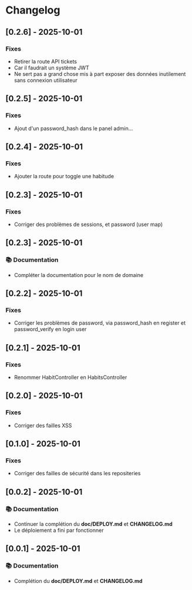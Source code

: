 # Changelog

## [0.2.6] - 2025-10-01

### Fixes

- Retirer la route API tickets
- Car il faudrait un système JWT
- Ne sert pas a grand chose mis à part exposer des données inutilement sans connexion utilisateur 

## [0.2.5] - 2025-10-01

### Fixes

- Ajout d'un password_hash dans le panel admin...

## [0.2.4] - 2025-10-01

### Fixes

- Ajouter la route pour toggle une habitude

## [0.2.3] - 2025-10-01

### Fixes

- Corriger des problèmes de sessions, et password (user map)

## [0.2.3] - 2025-10-01

### 📚 Documentation

- Compléter la documentation pour le nom de domaine

## [0.2.2] - 2025-10-01

### Fixes

- Corriger les problèmes de password, via password_hash en register et password_verify en login user

## [0.2.1] - 2025-10-01

### Fixes

- Renommer HabitController en HabitsController

## [0.2.0] - 2025-10-01

### Fixes

- Corriger des failles XSS

## [0.1.0] - 2025-10-01

### Fixes

- Corriger des failles de sécurité dans les repositeries

## [0.0.2] - 2025-10-01

### 📚 Documentation

- Continuer la complétion du __doc/DEPLOY.md__ et __CHANGELOG.md__
- Le déploiement a fini par fonctionner
	
## [0.0.1] - 2025-10-01

### 📚 Documentation

- Complétion du __doc/DEPLOY.md__ et __CHANGELOG.md__